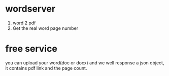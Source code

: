 # wordserver
 1. word 2 pdf
 2. Get the real word page number

# free service
 you can upload your word(doc or docx) and we well response a json object, it contains pdf link and the page count.
